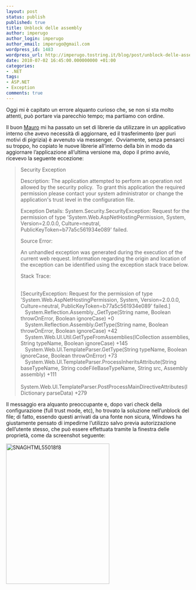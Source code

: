 ```yaml
---
layout: post
status: publish
published: true
title: Unblock delle assembly
author: imperugo
author_login: imperugo
author_email: imperugo@gmail.com
wordpress_id: 1483
wordpress_url: http://imperugo.tostring.it/blog/post/unblock-delle-assembly/
date: 2010-07-02 16:45:00.000000000 +01:00
categories:
- .NET
tags:
- ASP.NET
- Exception
comments: true
---
```

<p>Oggi mi è capitato un errore alquanto curioso che, se non si sta molto attenti, può portare via parecchio tempo; ma partiamo con ordine.</p>  <p>Il buon <a title="Mauro Servienti&#39;s Blog" href="http://topics.it/" rel="nofollow" target="_blank">Mauro</a> mi ha passato un set di librerie da utilizzare in un applicativo interno che avevo necessità di aggiornare, ed il trasferimento (per puri motivi di pigrizia) è avvenuto via messenger.&#160; Ovviamente, senza pensarci su troppo, ho copiato le nuove librerie all’interno della bin in modo da aggiornare l’applicazione all’ultima versione ma, dopo il primo avvio, ricevevo la seguente eccezione:</p>  <blockquote>   <p>Security Exception</p>    <p>Description: The application attempted to perform an operation not allowed by the security policy.&#160; To grant this application the required permission please contact your system administrator or change the application's trust level in the configuration file. </p>    <p>Exception Details: System.Security.SecurityException: Request for the permission of type 'System.Web.AspNetHostingPermission, System, Version=2.0.0.0, Culture=neutral, PublicKeyToken=b77a5c561934e089' failed.</p>    <p>Source Error: </p>    <p>An unhandled exception was generated during the execution of the current web request. Information regarding the origin and location of the exception can be identified using the exception stack trace below.</p>    <p>Stack Trace: </p>    <p>     <br />[SecurityException: Request for the permission of type 'System.Web.AspNetHostingPermission, System, Version=2.0.0.0, Culture=neutral, PublicKeyToken=b77a5c561934e089' failed.]      <br />&#160;&#160; System.Reflection.Assembly._GetType(String name, Boolean throwOnError, Boolean ignoreCase) +0      <br />&#160;&#160; System.Reflection.Assembly.GetType(String name, Boolean throwOnError, Boolean ignoreCase) +42      <br />&#160;&#160; System.Web.UI.Util.GetTypeFromAssemblies(ICollection assemblies, String typeName, Boolean ignoreCase) +145      <br />&#160;&#160; System.Web.UI.TemplateParser.GetType(String typeName, Boolean ignoreCase, Boolean throwOnError) +73      <br />&#160;&#160; System.Web.UI.TemplateParser.ProcessInheritsAttribute(String baseTypeName, String codeFileBaseTypeName, String src, Assembly assembly) +111      <br />&#160;&#160; System.Web.UI.TemplateParser.PostProcessMainDirectiveAttributes(IDictionary parseData) +279</p> </blockquote>  <p>Il messaggio era alquanto preoccupante e, dopo vari check della configurazione (full trust mode, etc), ho trovato la soluzione nell’unblock del file; di fatto, essendo questi arrivati da una fonte non sicura, Windows ha giustamente pensato di impedirne l’utilizzo salvo previa autorizzazione dell’utente stesso, che può essere effettuata tramite la finestra delle proprietà, come da screenshot seguente:</p>  <p><a href="http://tostring.it/UserFiles/imperugo/SNAGHTML55018f8.png" rel="shadowbox"><img style="border-bottom: 0px; border-left: 0px; display: inline; border-top: 0px; border-right: 0px" title="SNAGHTML55018f8" border="0" alt="SNAGHTML55018f8" src="http://tostring.it/UserFiles/imperugo/SNAGHTML55018f8_thumb.png" width="283" height="384" /></a></p>
